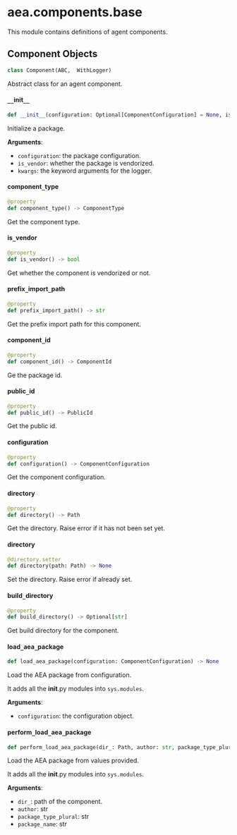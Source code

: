 <a id="aea.components.base"></a>

# aea.components.base

This module contains definitions of agent components.

<a id="aea.components.base.Component"></a>

## Component Objects

```python
class Component(ABC,  WithLogger)
```

Abstract class for an agent component.

<a id="aea.components.base.Component.__init__"></a>

#### `__`init`__`

```python
def __init__(configuration: Optional[ComponentConfiguration] = None, is_vendor: bool = False, **kwargs: Any, ,) -> None
```

Initialize a package.

**Arguments**:

- `configuration`: the package configuration.
- `is_vendor`: whether the package is vendorized.
- `kwargs`: the keyword arguments for the logger.

<a id="aea.components.base.Component.component_type"></a>

#### component`_`type

```python
@property
def component_type() -> ComponentType
```

Get the component type.

<a id="aea.components.base.Component.is_vendor"></a>

#### is`_`vendor

```python
@property
def is_vendor() -> bool
```

Get whether the component is vendorized or not.

<a id="aea.components.base.Component.prefix_import_path"></a>

#### prefix`_`import`_`path

```python
@property
def prefix_import_path() -> str
```

Get the prefix import path for this component.

<a id="aea.components.base.Component.component_id"></a>

#### component`_`id

```python
@property
def component_id() -> ComponentId
```

Ge the package id.

<a id="aea.components.base.Component.public_id"></a>

#### public`_`id

```python
@property
def public_id() -> PublicId
```

Get the public id.

<a id="aea.components.base.Component.configuration"></a>

#### configuration

```python
@property
def configuration() -> ComponentConfiguration
```

Get the component configuration.

<a id="aea.components.base.Component.directory"></a>

#### directory

```python
@property
def directory() -> Path
```

Get the directory. Raise error if it has not been set yet.

<a id="aea.components.base.Component.directory"></a>

#### directory

```python
@directory.setter
def directory(path: Path) -> None
```

Set the directory. Raise error if already set.

<a id="aea.components.base.Component.build_directory"></a>

#### build`_`directory

```python
@property
def build_directory() -> Optional[str]
```

Get build directory for the component.

<a id="aea.components.base.load_aea_package"></a>

#### load`_`aea`_`package

```python
def load_aea_package(configuration: ComponentConfiguration) -> None
```

Load the AEA package from configuration.

It adds all the __init__.py modules into `sys.modules`.

**Arguments**:

- `configuration`: the configuration object.

<a id="aea.components.base.perform_load_aea_package"></a>

#### perform`_`load`_`aea`_`package

```python
def perform_load_aea_package(dir_: Path, author: str, package_type_plural: str, package_name: str) -> None
```

Load the AEA package from values provided.

It adds all the __init__.py modules into `sys.modules`.

**Arguments**:

- `dir_`: path of the component.
- `author`: str
- `package_type_plural`: str
- `package_name`: str


